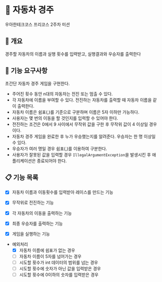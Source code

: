 # 🚗 자동차 경주

우아한테크코스 프리코스 2주차 미션


## 📌 개요

경주할 자동차의 이름과 실행 횟수를 입력받고, 실행결과와 우승자를 출력한다


## 🎯 기능 요구사항
초간단 자동차 경주 게임을 구현한다.

- 주어진 횟수 동안 n대의 자동차는 전진 또는 멈출 수 있다.
- 각 자동차에 이름을 부여할 수 있다. 전진하는 자동차를 출력할 때 자동차 이름을 같이 출력한다.
- 자동차 이름은 쉼표(,)를 기준으로 구분하며 이름은 5자 이하만 가능하다.
- 사용자는 몇 번의 이동을 할 것인지를 입력할 수 있어야 한다.
- 전진하는 조건은 0에서 9 사이에서 무작위 값을 구한 후 무작위 값이 4 이상일 경우이다.
- 자동차 경주 게임을 완료한 후 누가 우승했는지를 알려준다. 우승자는 한 명 이상일 수 있다.
- 우승자가 여러 명일 경우 쉼표(,)를 이용하여 구분한다.
- 사용자가 잘못된 값을 입력할 경우 `IllegalArgumentException`을 발생시킨 후 애플리케이션은 종료되어야 한다.

## 📋 기능 목록

- [x] 자동차 이름과 이동횟수를 입력받아 레이스를 만드는 기능
- [x] 무작위로 전진하는 기능
- [x] 각 자동차의 이동을 출력하는 기능
- [x] 최종 우승자를 출력하는 기능
- [x] 게임을 실행하는 기능


- 예외처리
  - [x] 자동차 이름에 쉼표가 없는 경우
  - [ ] 자동차 이름이 5자를 넘어가는 경우
  - [ ] 시도할 횟수가 int 데이터의 범위를 넘는 경우
  - [ ] 시도할 횟수에 숫자가 아닌 값을 입력받은 경우
  - [ ] 시도할 횟수에 0이하의 숫자를 입력받은 경우